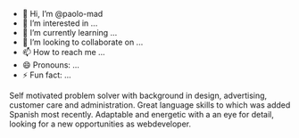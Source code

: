 - 👋 Hi, I’m @paolo-mad
- 👀 I’m interested in ...
- 🌱 I’m currently learning ...
- 💞️ I’m looking to collaborate on ...
- 📫 How to reach me ...
- 😄 Pronouns: ...
- ⚡ Fun fact: ...

<!---
paolo-mad/paolo-mad is a ✨ special ✨ repository because its `README.md` (this file) appears on your GitHub profile.
You can click the Preview link to take a look at your changes.
--->
Self motivated problem solver with background in design, advertising, customer
care and administration. Great language skills to which was added Spanish
most recently. Adaptable and energetic with a an eye for detail, looking for a
new opportunities as webdeveloper.
